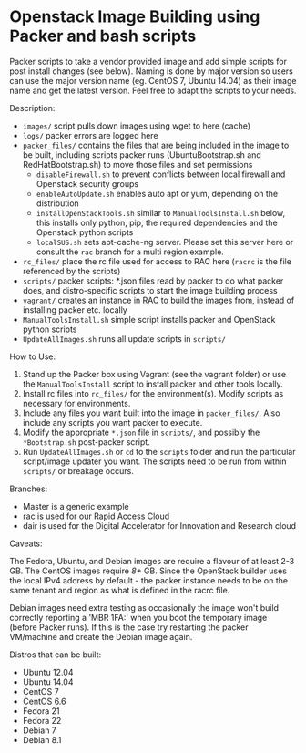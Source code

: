# Openstack Image Building using Packer and bash scripts

Packer scripts to take a vendor provided image and add simple scripts for post install changes (see below). Naming is done by major version so users can use the major version name (eg. CentOS 7, Ubuntu 14.04) as their image name and get the latest version. Feel free to adapt the scripts to your needs.

Description:

  * `images/`                 script pulls down images using wget to here (cache) 
  * `logs/`                   packer errors are logged here
  * `packer_files/`           contains the files that are being included in the image to be built, including scripts packer runs (UbuntuBootstrap.sh and RedHatBootstrap.sh) to move those files and set permissions
      - `disableFirewall.sh`        to prevent conflicts between local firewall and Openstack security groups
      - `enableAutoUpdate.sh`       enables auto apt or yum, depending on the distribution
      - `installOpenStackTools.sh`  similar to `ManualToolsInstall.sh` below, this installs only python, pip, the required dependencies and the Openstack python scripts
      - `localSUS.sh`               sets apt-cache-ng server. Please set this server here or consult the `rac` branch for a multi region example.
  * `rc_files/`               place the rc file used for access to RAC here (`racrc` is the file referenced by the scripts)
  * `scripts/`                packer scripts: *.json files read by packer to do what packer does, and distro-specific scripts to start the image building process
  * `vagrant/`                creates an instance in RAC to build the images from, instead of installing packer etc. locally
  * `ManualToolsInstall.sh`   simple script installs packer and OpenStack python scripts
  * `UpdateAllImages.sh`      runs all update scripts in `scripts/`

How to Use:

  1. Stand up the Packer box using Vagrant (see the vagrant folder) or use the `ManualToolsInstall` script to install packer and other tools locally.
  2. Install rc files into `rc_files/` for the environment(s). Modify scripts as necessary for environments.
  3. Include any files you want built into the image in `packer_files/`. Also include any scripts you want packer to execute.
  4. Modify the appropriate `*.json` file in `scripts/`, and possibly the `*Bootstrap.sh` post-packer script.
  5. Run `UpdateAllImages.sh` or `cd` to the `scripts` folder and run the particular script/image updater you want. The scripts need to be run from within `scripts/` or breakage occurs.

Branches:

  * Master is a generic example
  * rac is used for our Rapid Access Cloud
  * dair is used for the Digital Accelerator for Innovation and Research cloud

Caveats:

The Fedora, Ubuntu, and Debian images are require a flavour of at least 2-3 GB. The CentOS images require *8+* GB. Since the OpenStack builder uses the local IPv4 address by default - the packer instance needs to be on the same tenant and region as what is defined in the racrc file.

Debian images need extra testing as occasionally the image won't build correctly reporting a 'MBR 1FA:' when you boot the temporary image (before Packer runs). If this is the case try restarting the packer VM/machine and create the Debian image again.

Distros that can be built:

  * Ubuntu 12.04
  * Ubuntu 14.04
  * CentOS 7
  * CentOS 6.6
  * Fedora 21
  * Fedora 22
  * Debian 7
  * Debian 8.1

